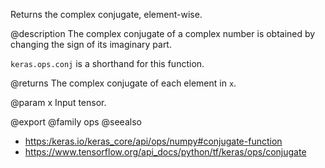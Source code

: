 Returns the complex conjugate, element-wise.

@description
The complex conjugate of a complex number is obtained by changing the sign
of its imaginary part.

`keras.ops.conj` is a shorthand for this function.

@returns
    The complex conjugate of each element in `x`.

@param x
Input tensor.

@export
@family ops
@seealso
+ <https:/keras.io/keras_core/api/ops/numpy#conjugate-function>
+ <https://www.tensorflow.org/api_docs/python/tf/keras/ops/conjugate>
